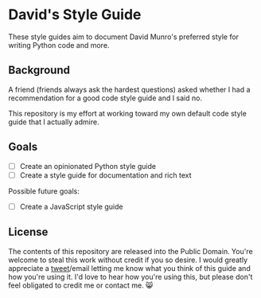 David's Style Guide
==================

These style guides aim to document David Munro's preferred style for writing Python code and more.


Background
----------

A friend (friends always ask the hardest questions) asked whether I had a recommendation for a good code style guide and I said no.

This repository is my effort at working toward my own default code style guide that I actually admire.


Goals
-----

- [ ] Create an opinionated Python style guide
- [ ] Create a style guide for documentation and rich text

Possible future goals:

- [ ] Create a JavaScript style guide


License
-------

The contents of this repository are released into the Public Domain.  You're welcome to steal this work without credit if you so desire.  I would greatly appreciate a [tweet][]/email letting me know what you think of this guide and how you're using it.  I'd love to hear how you're using this, but please don't feel obligated to credit me or contact me. 😸


[tweet]: http://twitter.com/dmunro
